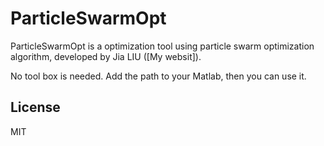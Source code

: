 # ParticleSwarmOpt

ParticleSwarmOpt is a optimization tool using particle swarm optimization algorithm, developed by Jia LIU ([My websit]).

No tool box is needed. Add the path to your Matlab, then you can use it.

License
----

MIT


   [dill]: <https://l-j.xyz>
